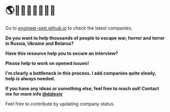 # 🌎🚜🇷🇺🇧🇾🇺🇦
Go to [engineer-petr.github.io](https://engineer-petr.github.io/) to check the latest companies.

**Do you want to help thousands of people to escape war, horror and terror in Russia, Ukraine and Belarus?**

**Have this resource help you to secure an interview?**

**Please help to work on opened issues!**

**I'm clearly a bottleneck in this process. I add companies quite slowly, help is always needed.**

**If you have any ideas or something else, feel free to reach out! Contact me for more info [@dalexiv](https://t.me/vrfloppa)**

Feel free to contribute by updating company status.
